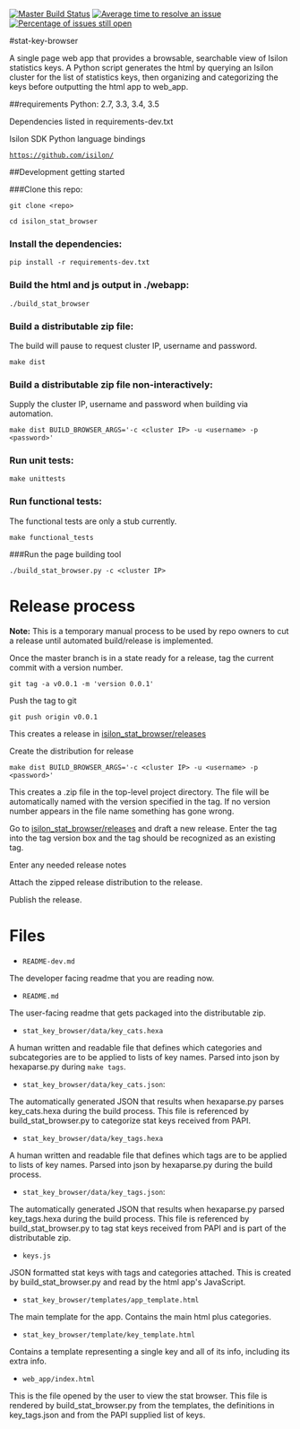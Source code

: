 [![Master Build Status](https://travis-ci.org/Isilon/isilon_stat_browser.svg?branch=master)](https://travis-ci.org/Isilon/isilon_stat_browser)
[![Average time to resolve an issue](http://isitmaintained.com/badge/resolution/isilon/isilon_stat_browser.svg)](http://isitmaintained.com/project/isilon/isilon_stat_browser "Average time to resolve an issue")
[![Percentage of issues still open](http://isitmaintained.com/badge/open/isilon/isilon_stat_browser.svg)](http://isitmaintained.com/project/isilon/isilon_stat_browser "Percentage of issues still open")

#stat-key-browser

A single page web app that provides a browsable, searchable view of Isilon statistics keys. A Python script generates the html by querying an Isilon cluster for the list of statistics keys, then organizing and categorizing the keys before outputting the html app to web_app.

##requirements
Python: 2.7, 3.3, 3.4, 3.5

Dependencies listed in requirements-dev.txt

Isilon SDK Python language bindings

[`https://github.com/isilon/`](https://github.com/isilon)

##Development getting started

###Clone this repo:

`git clone <repo>`

`cd isilon_stat_browser`

### Install the dependencies:

`pip install -r requirements-dev.txt`

### Build the html and js output in ./webapp:

`./build_stat_browser`

### Build a distributable zip file:
The build will pause to request cluster IP, username and password.

`make dist`

### Build a distributable zip file non-interactively:

Supply the cluster IP, username and password when building via automation.

`make dist BUILD_BROWSER_ARGS='-c <cluster IP> -u <username> -p <password>'`

### Run unit tests:

`make unittests`

### Run functional tests:
The functional tests are only a stub currently.

`make functional_tests`

###Run the page building tool

`./build_stat_browser.py -c <cluster IP>`

# Release process

**Note:**
This is a temporary manual process to be used by repo owners to cut a release until automated build/release is implemented.


Once the master branch is in a state ready for a release, tag the current commit
with a version number.

`git tag -a v0.0.1 -m 'version 0.0.1'`

Push the tag to git

`git push origin v0.0.1`

This creates a release in [isilon\_stat\_browser/releases](../../releases)

Create the distribution for release

`make dist BUILD_BROWSER_ARGS='-c <cluster IP> -u <username> -p <password>'`

This creates a .zip file in the top-level project directory. The file will be
automatically named with the version specified in the tag. If no version number
appears in the file name something has gone wrong.

Go to [isilon\_stat\_browser/releases](../../releases) and draft a new release.
Enter the tag into the tag version box and the tag should be recognized as an
existing tag.

Enter any needed release notes

Attach the zipped release distribution to the release.

Publish the release.

# Files

* `README-dev.md`

The developer facing readme that you are reading now.

* `README.md`

The user-facing readme that gets packaged into the distributable zip.

* `stat_key_browser/data/key_cats.hexa`

A human written and readable file that defines which categories and subcategories are to be applied to lists of key names. Parsed into json by hexaparse.py during `make tags`.

* `stat_key_browser/data/key_cats.json`:

The automatically generated JSON that results when hexaparse.py parses key\_cats.hexa during the build process. This file is referenced by build\_stat\_browser.py to categorize stat keys received from PAPI.

* `stat_key_browser/data/key_tags.hexa`

A human written and readable file that defines which tags are to be applied to lists of key names. Parsed into json by hexaparse.py during the build process.

* `stat_key_browser/data/key_tags.json`:

The automatically generated JSON that results when hexaparse.py parsed key\_tags.hexa during the build process. This file is referenced by build\_stat\_browser.py to tag stat keys received from PAPI and is part of the distributable zip.

* `keys.js`

JSON formatted stat keys with tags and categories attached. This is created by build\_stat\_browser.py and read by the html app's JavaScript.

* `stat_key_browser/templates/app_template.html`

The main template for the app. Contains the main html plus categories.

* `stat_key_browser/template/key_template.html`

Contains a template representing a single key and all of its info, including its extra info.

* `web_app/index.html`

This is the file opened by the user to view the stat browser. This file is rendered by build_stat_browser.py from the templates, the definitions in key_tags.json and from the PAPI supplied list of keys.
